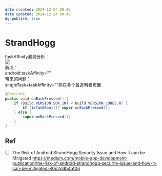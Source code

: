 ```yaml
---
date created: 2024-12-24 00:45
date updated: 2024-12-24 00:45
dg-publish: true
---
```


# StrandHogg

taskAffinity漏洞分析：<br />![](https://cdn.nlark.com/yuque/0/2023/png/694278/1691254838689-1ea18e60-a88b-4fec-8982-957025816001.png#averageHue=%23f5f5f3&clientId=ubbb2d185-9bd2-4&from=paste&height=774&id=u72b18f3d&originHeight=1550&originWidth=1040&originalType=url&ratio=1.5&rotation=0&showTitle=false&status=done&style=none&taskId=u591bfbe5-6668-401f-88c0-e959b70bada&title=&width=519)<br />解决：<br />android:taskAffinity=""<br />带来的问题：<br />singleTask+taskAffinity=""存在多个最近列表页面

```java
@Override
public void onBackPressed() {
    if (Build.VERSION.SDK_INT < Build.VERSION_CODES.R) {
        if (isTaskRoot()) super.onBackPressed();
    } else {
        super.onBackPressed();
    }
}
```

## Ref

- [ ] The Risk of Android StrandHogg Security Issue and How it can be Mitigated <https://medium.com/mobile-app-development-publication/the-risk-of-android-strandhogg-security-issue-and-how-it-can-be-mitigated-80d2ddb4af06>
